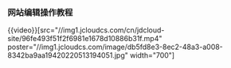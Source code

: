 ### 网站编辑操作教程

{{video}}[src="//img1.jcloudcs.com/cn/jdcloud-site/96fe493f51f2f6981e1678d10886b31f.mp4" poster="//img1.jcloudcs.com/image/db5fd8e3-8ec2-48a3-a008-8342ba9aa19420220513194051.jpg" width="700"]

